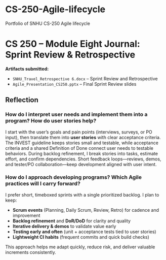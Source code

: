 # CS-250-Agile-lifecycle
Portfolio of SNHU CS-250 Agile lifecycle
# CS 250 – Module Eight Journal: Sprint Review & Retrospective  

**Artifacts submitted:**  
- `SNHU_Travel_Retrospective 6.docx` – Sprint Review and Retrospective  
- `Agile_Presentation_CS250.pptx` – Final Sprint Review slides  

## Reflection  

### How do I interpret user needs and implement them into a program? How do user stories help?  
I start with the user’s goals and pain points (interviews, surveys, or PO input), then translate them into **user stories** with clear acceptance criteria. The INVEST guideline keeps stories small and testable, while acceptance criteria and a shared Definition of Done connect user needs to testable behaviors. During backlog refinement, I break stories into tasks, estimate effort, and confirm dependencies. Short feedback loops—reviews, demos, and tester/PO collaboration—keep development aligned with user intent.  

### How do I approach developing programs? Which Agile practices will I carry forward?  
I prefer short, timeboxed sprints with a single prioritized backlog. I plan to keep:  
- **Scrum events** (Planning, Daily Scrum, Review, Retro) for cadence and improvement  
- **Backlog refinement** and **DoR/DoD** for clarity and quality  
- **Iterative delivery & demos** to validate value early  
- **Testing early and often** (unit + acceptance tests tied to user stories)  
- **Lightweight CI habits** (frequent commits and quick build checks)  

This approach helps me adapt quickly, reduce risk, and deliver valuable increments consistently.
